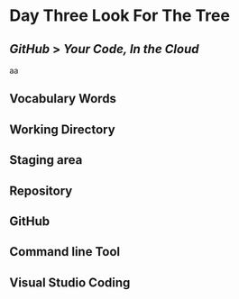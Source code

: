 # **Day Three Look For The Tree**

***GitHub***
    > *Your Code, In the Cloud*
----------------------------------
aa

  ## Vocabulary Words

  ## Working Directory

  ## Staging area

  ## Repository

  ## GitHub

  ## Command line Tool 
    
  ## Visual Studio Coding